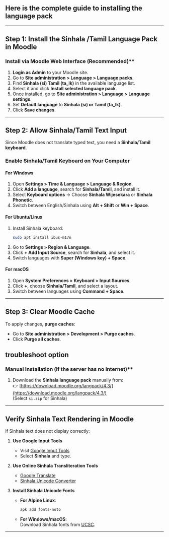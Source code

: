 ## Here is the complete guide to **installing the language pack** 
---

## Step 1: Install the Sinhala /Tamil Language Pack in Moodle
###  Install via Moodle Web Interface (Recommended)**
1. **Login as Admin** to your Moodle site.
2. Go to **Site administration > Language > Language packs**.
3. Find **Sinhala (si) Tamil (ta_lk)** in the available language list.
4. Select it and click **Install selected language pack**.
5. Once installed, go to **Site administration > Language > Language settings**.
6. Set **Default language** to **Sinhala (si) or Tamil (ta_lk)**.
7. Click **Save changes**.

---

## **Step 2: Allow Sinhala/Tamil Text Input**
Since Moodle does not translate typed text, you need a **Sinhala/Tamil keyboard**.

### **Enable Sinhala/Tamil Keyboard on Your Computer**
#### **For Windows**
1. Open **Settings > Time & Language > Language & Region**.
2. Click **Add a language**, search for **Sinhala/Tamil**, and install it.
3. Select **Keyboard options** → Choose **Sinhala Wijesekara** or **Sinhala Phonetic**.
4. Switch between English/Sinhala using **Alt + Shift** or **Win + Space**.

#### **For Ubuntu/Linux**
1. Install Sinhala keyboard:
   ```bash
   sudo apt install ibus-m17n
   ```
2. Go to **Settings > Region & Language**.
3. Click **+ Add Input Source**, search for **Sinhala**, and select it.
4. Switch languages with **Super (Windows key) + Space**.

#### **For macOS**
1. Open **System Preferences > Keyboard > Input Sources**.
2. Click **+**, choose **Sinhala/Tamil**, and select a layout.
3. Switch between languages using **Command + Space**.

---

## **Step 3: Clear Moodle Cache**
To apply changes, **purge caches**:
- Go to **Site administration > Development > Purge caches**.
- Click **Purge all caches**.



## troubleshoot option 

### Manual Installation (If the server has no internet)**
1. Download the **Sinhala language pack** manually from:  
   👉 [https://download.moodle.org/langpack/4.3/](https://download.moodle.org/langpack/4.3/)  
   (Select `si.zip` for Sinhala)
<!-- 2. Transfer the `si.zip` file to your Moodle server:
   ```bash
   scp si.zip user@your-server:/tmp/
   ```
3. Extract and move it to Moodle’s language directory:
   ```bash
   mkdir -p /var/www/moodledata/lang
   unzip /tmp/si.zip -d /var/www/moodledata/lang/
   chown -R nginx:nginx /var/www/moodledata/lang/
   ```
4. Verify by going to **Site administration > Language packs**. -->

---   

<!-- ## Force Sinhala as Default Language
If the interface is still in English:
1. Open **config.php**:
   ```bash
   nano /var/www/moodle/config.php
   ```
2. Add this line at the end:
   ```php
   $CFG->lang = 'si';
   ```
3. Save and restart services:
   ```bash
   rc-service nginx restart
   rc-service php-fpm82 restart
   ```

--- -->
##  Verify Sinhala Text Rendering in Moodle
If Sinhala text does not display correctly:
1. **Use Google Input Tools**  
   - Visit [Google Input Tools](https://www.google.com/inputtools/try/)
   - Select **Sinhala** and type.

2. **Use Online Sinhala Transliteration Tools**
   - [Google Translate](https://translate.google.com/)
   - [Sinhala Unicode Converter](https://www.ucsc.lk/ltrl/services/feconverter/)

3. **Install Sinhala Unicode Fonts**  
   - **For Alpine Linux**:
     ```bash
     apk add fonts-noto
     ```
   - **For Windows/macOS**:  
     Download Sinhala fonts from [UCSC](https://www.ucsc.lk/).
---
<!-- ### Alternatively, run:
  ```bash
  rm -rf /var/www/moodledata/cache/*
  ```

---  -->
